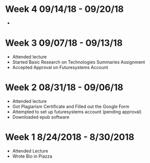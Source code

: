 # Week 4 09/14/18 - 09/20/18
* 
# Week 3 09/07/18 - 09/13/18
* Attended lecture
* Started Basic Research on Technologies Summaries Assignment
* Accepted Approval on Futuresystems Account
# Week 2 08/31/18 - 09/06/18
* Attended lecture
* Got Plagiarism Certificate and Filled out the Google Form
* Attempted to set up futuresystems account (pending approval)
* Downloaded epub software
# Week 1 8/24/2018 - 8/30/2018
* Attended Lecture
* Wrote Bio in Piazza
